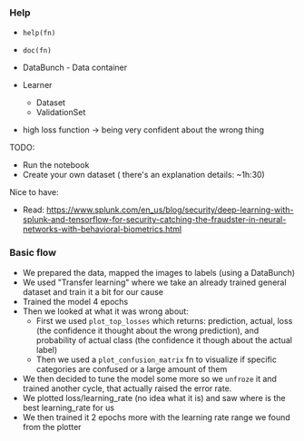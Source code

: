 ### Help
- `help(fn)`
- `doc(fn)`

- DataBunch - Data container
- Learner
  - Dataset
  - ValidationSet

- high loss function -> being very confident about the wrong thing

TODO:
- Run the notebook
- Create your own dataset ( there's an explanation details: ~1h:30)

Nice to have:
- Read: https://www.splunk.com/en_us/blog/security/deep-learning-with-splunk-and-tensorflow-for-security-catching-the-fraudster-in-neural-networks-with-behavioral-biometrics.html

### Basic flow
- We prepared the data, mapped the images to labels (using a DataBunch)
- We used "Transfer learning" where we take an already trained general dataset and train it a bit for our cause
- Trained the model 4 epochs
- Then we looked at what it was wrong about:
  - First we used `plot_top_losses` which returns: prediction, actual, loss (the confidence it thought about the wrong prediction), and probability of actual class (the confidence it though about the actual label)
  - Then we used a `plot_confusion_matrix` fn to visualize if specific categories are confused or a large amount of them
- We then decided to tune the model some more so we `unfroze` it and trained another cycle, that actually raised the error rate.
- We plotted loss/learning_rate (no idea what it is) and saw where is the best learning_rate for us
- We then trained it 2 epochs more with the learning rate range we found from the plotter
